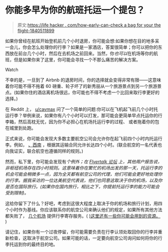 # 你能多早为你的航班托运一个提包？

> 原文:[https://life hacker . com/how-early-can-check a bag for your the flight-1840511899](https://lifehacker.com/how-early-can-you-check-a-bag-for-your-flight-1840511899)

如果你曾经在航班开始登机前几个小时退房，你可能会想:如果你想在目的地多呆一会儿，你会怎么处理你的行李？如果是一家酒店，答案很简单；你可以把你的东西放在前台几个小时，然后在去机场之前回来。当然，你*也可以*在机场等你的航班，但是如果你来了这里，你可能会寻找一个不那么痛苦的解决方案。

Watch

不幸的是，一旦到了 Airbnb 的退房时间，你的选择就会变得非常有限——这意味着你可能不得不拖着 60 磅重、轮子坏了的新秀丽从一个旅游景点到另一个旅游景点。(如果你住的酒店离机场很远，你可能也不得不考虑一个比回来取行李更好的选择。)

在 Reddit 上， [u/cavmax](https://old.reddit.com/r/Flights/comments/eb2y6y/how_many_hours_in_advance_of_flight_can_you_check/) 问了一个简单的问题:你可以在飞机起飞前几个小时托运行李？举例来说，如果你有八个小时可以打发，那可能会更简单早点托运你的行李箱，然后高枕无忧，因为你不必担心在机场托运行李的过程、 或者拖着你的包在城里到处跑。

正式来说，你可能会发现大多数主要航空公司会允许你在起飞前四个小时内托运行李。例如， [、西南](https://www.southwest.com/assets/pdfs/corporate-commitments/contract-of-carriage.pdf) ，根据其运输合同允许长达四个小时。(联合航空的一名代表也向我证实，联合航空也遵循同样的规则。)

然而，私下里，你可能会发现有*个例外；在 [Flyertalk 论坛](https://www.flyertalk.com/forum/american-airlines-aadvantage/1950154-how-early-can-you-drop-bags-off-airport-specific-lga.html) 上，其他用户报告说，非枢纽机场存在四小时规则。这意味着你在繁忙的机场出发的那一天，托运行李的机会可能会稍微多一点，因为全天都有航空公司的代理，他们可能会更好地处理你的行李。据我采访的一位达美航空代表说，他们也同意这取决于你的机场，以及你是否在国际旅行。(如果你在国内旅行，相比之下，你提前托运行李的能力可能会受到限制)。*

这给你留下了什么？好吧，考虑到这很大程度上取决于你的机场和旅行计划，用四个小时作为基线。你应该联系你的航空公司来确认他们的规定，如果所有其他方法都失败了， [几个机场](https://thepointsguy.com/guide/store-bags-at-the-airport/) 提供行李寄存服务。( [)这里还有一些你可能会用到的资源。](https://lifehacker.com/how-to-temporarily-store-your-luggage-when-youre-stayin-1832674604) )

请记住，如果你有一个过夜停留，你可能需要负责在行李认领处取回你的行李并重新检查，这取决于航空公司。如果可能的话，一定要向航空公司询问如何将你的行李托运到你的最终目的地。